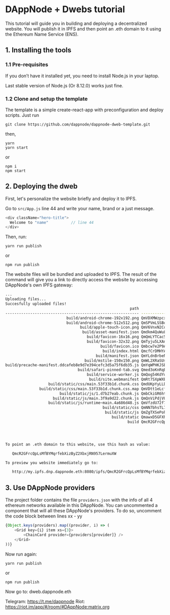 # DAppNode + Dwebs tutorial

This tutorial will guide you in building and deploying a decentralized website. You will publish it in IPFS and then point an .eth domain to it using the Ethereum Name Service (ENS).

## 1. Installing the tools
### 1.1 Pre-requisites
If you don’t have it installed yet, you need to install Node.js in your laptop.

Last stable version of Node.js (Or 8.12.0) works just fine. 

### 1.2 Clone and setup the template
The template is a simple create-react-app with preconfiguration and deploy scripts. Just run

```
git clone https://github.com/dappnode/dappnode-dweb-template.git
```

then,

```
yarn
yarn start
```
or
```
npm i
npm start
```

## 2. Deploying the dweb
First, let's personalize the website briefly and deploy it to IPFS.

Go to `src/App.js` line 44 and write your name, brand or a just message.

```javascript
<div className="hero-title">  
  Welcome to "name"          // line 44
</div>
```

Then, run:
```
yarn run publish
```
or
```
npm run publish
```

The website files will be bundled and uploaded to IPFS. The result of the command will give you a link to directly access the website by accessing DAppNode's own IPFS gateway:

```bash
...
Uploading files...
Succesfully uploaded files!
                                                       path	                                          hash	   size
-----------------------------------------------------------	----------------------------------------------	-------
                           build/android-chrome-192x192.png	QmVDXMWzpcxJH7dVLy7EcJbiuwMbvW7TzpftQ9WhZJtNYo	  25613
                           build/android-chrome-512x512.png	QmSPVmLSSBo9RdVTxUUGvDt3Qkb62Pu5ai3NPLrvdkKFxY	  82789
                                 build/apple-touch-icon.png	QmV6VnxN2CdcHx7jE9ZWfxYQMhKn3w3isRHpvUdUUzFtnU	  12448
                                  build/asset-manifest.json	Qmdkm4QuWuLpEUxK5Sw6Zc6zxbNYqvvEpuzra6Wdfu29dC	    739
                                    build/favicon-16x16.png	QmQmLYTCac5go87oVPdjqbwKHdrb5dDQxe5pD1SxqDdesF	   1333
                                    build/favicon-32x32.png	QmTyju5LXAnxibNqu14Nv9KT3JSGstgPHJDJzYjyHVX6M1	   2144
                                          build/favicon.ico	Qmbcw7e2P9AGYBEzxSCnscE2Nw6JCpjKCftSS4SMxdRJqS	  15097
                                           build/index.html	QmcfCrDMHYANCU5HtAfGoEPSMJY6W7ujE3vnwBfSJUBnAY	   2078
                                        build/manifest.json	QmYLdnBrbeN8rpbwBC2VLwgSBht4Ft6hBSD6F3DKxqecGG	    435
                                   build/mstile-150x150.png	QmWL2XRaSUsATTwhY1XV61eMSKtfugkLGb2CQ99xrXuvPj	   5072
build/precache-manifest.ddcafeb8e9d7e394cefc3d5a75f6db35.js	QmYqWPHKJSEVZFpjd7jGJz245rbXkQpGfA2iL92qNYKQRT	    516
                                build/safari-pinned-tab.svg	Qmed3oKnRqBpo67pzgJhGEaHZVWBzC3AnP37WeBHXqxSZM	   6147
                                    build/service-worker.js	QmQog54KdYuY6uUfX1yhpzqrvbUCEpLZgevygmV29sMNHw	   1054
                                     build/site.webmanifest	QmRt7SXpWXEKCqerikcqtMxBBT6iiVzCZixCSyKkbk4Suc	    472
                   build/static/css/main.53f33b1d.chunk.css	QmdUKpYyLLDyPj4D4Ym7gPbwnXHWiDFdGPwKQXEK7t1ou4	    790
               build/static/css/main.53f33b1d.chunk.css.map	QmVDtt1eLcfPrRY21VfAqXKrxdd6HjYUtMnk1WVSTgiJi8	   1779
                        build/static/js/1.d7b27eab.chunk.js	QmbCkiGR6htjUrabSm5m9DoRKdtH5m2WgbgonAZ5Zyi3Si	1199095
                     build/static/js/main.3f9a9d22.chunk.js	QmQnViPdjVU7YqN97W5np4WFy2kurq3vdGSVwmgMv2VTri	  13627
                   build/static/js/runtime~main.4a686d48.js	QmVfzdU72f7TuF196YVC629gf2GT18Z9dRhua9oahKFFAR	   1514
                                           build/static/css	QmNN7bhsTL7Z5hJwM7PKhXhuYF9PSaYe7KmdkJovnNHGSp	   2709
                                            build/static/js	QmZgTXSePohAbuRhtNVJhGstDEJYTa7o7ioFJhb1oEmzXi	1214435
                                               build/static	QmawxD5GFXh4NM7mNHjShjccnN5mAHbf1wsKRu3mXdr4b4	1217240
                                                      build	QmcR2GFrcQpLsMfBYMqrfebXizByZ2XbxjRN957LermuXW	1374119




To point an .eth domain to this website, use this hash as value:

   QmcR2GFrcQpLsMfBYMqrfebXizByZ2XbxjRN957LermuXW

To preview you website immediately go to:

   http://my.ipfs.dnp.dappnode.eth:8080/ipfs/QmcR2GFrcQpLsMfBYMqrfebXizByZ2XbxjRN957LermuXW
```

## 3. Use DAppNode providers
The project folder contains the file `providers.json` with the info of all 4 ethereum networks available in this DAppNode.
You can uncommented a component that will all these DAppNode's providers. To do so, uncomment the code block between lines xx - yy

```javascript
{Object.keys(providers).map((provider, i) => (
    <Grid key={i} item xs={3}>
        <ChainCard provider={providers[provider]} />
    </Grid>
))}
```

Now run again:
```
yarn run publish
```
or
```
npm run publish
```

Now go to: dweb.dappnode.eth

Telegram: https://t.me/dappnode
Riot: https://riot.im/app/#/room/#DAppNode:matrix.org



